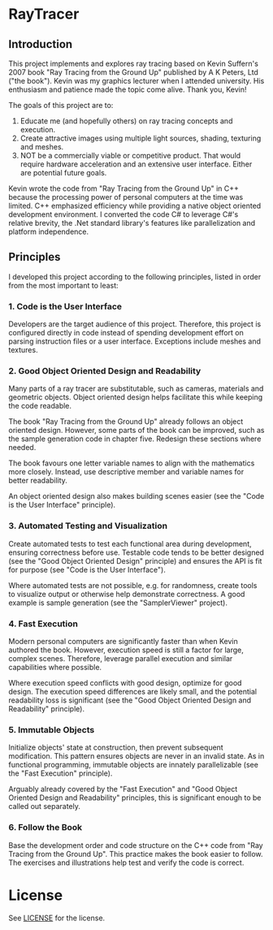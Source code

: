 # RayTracer

## Introduction

This project implements and explores ray tracing based on Kevin Suffern's 2007 book "Ray Tracing from the Ground Up" published by A K Peters, Ltd ("the book"). Kevin was my graphics lecturer when I attended university. His enthusiasm and patience made the topic come alive. Thank you, Kevin!

The goals of this project are to:
1. Educate me (and hopefully others) on ray tracing concepts and execution.
2. Create attractive images using multiple light sources, shading, texturing and meshes.
3. NOT be a commercially viable or competitive product. That would require hardware acceleration and an extensive user interface. Either are potential future goals.

Kevin wrote the code from "Ray Tracing from the Ground Up" in C++ because the processing power of personal computers at the time was limited. C++ emphasized efficiency while providing a native object oriented development environment. I converted the code C# to leverage C#'s relative brevity, the .Net standard library's features like parallelization and platform independence. 

## Principles

I developed this project according to the following principles, listed in order from the most important to least:

### 1. Code is the User Interface

Developers are the target audience of this project. Therefore, this project is configured directly in code instead of spending development effort on parsing instruction files or a user interface. Exceptions include meshes and textures.

### 2. Good Object Oriented Design and Readability

Many parts of a ray tracer are substitutable, such as cameras, materials and geometric objects. Object oriented design helps facilitate this while keeping the code readable. 

The book "Ray Tracing from the Ground Up" already follows an object oriented design. However, some parts of the book can be improved, such as the sample generation code in chapter five. Redesign these sections where needed.

The book favours one letter variable names to align with the mathematics more closely. Instead, use descriptive member and variable names for better readability.

An object oriented design also makes building scenes easier (see the "Code is the User Interface" principle).

### 3. Automated Testing and Visualization

Create automated tests to test each functional area during development, ensuring correctness before use. Testable code tends to be better designed (see the "Good Object Oriented Design" principle) and ensures the API is fit for purpose (see "Code is the User Interface").

Where automated tests are not possible, e.g. for randomness, create tools to visualize output or otherwise help demonstrate correctness. A good example is sample generation (see the "SamplerViewer" project). 

### 4. Fast Execution

Modern personal computers are significantly faster than when Kevin authored the book. However, execution speed is still a factor for large, complex scenes. Therefore, leverage parallel execution and similar capabilities where possible.

Where execution speed conflicts with good design, optimize for good design. The execution speed differences are likely small, and the potential readability loss is significant (see the "Good Object Oriented Design and Readability" principle).

### 5. Immutable Objects

Initialize objects' state at construction, then prevent subsequent modification. This pattern ensures objects are never in an invalid state. As in functional programming, immutable objects are innately parallelizable (see the "Fast Execution" principle).

Arguably already covered by the "Fast Execution" and "Good Object Oriented Design and Readability" principles, this is significant enough to be called out separately.

### 6. Follow the Book

Base the development order and code structure on the C++ code from "Ray Tracing from the Ground Up". This practice makes the book easier to follow. The exercises and illustrations help test and verify the code is correct.

# License

See [LICENSE](LICENSE) for the license.